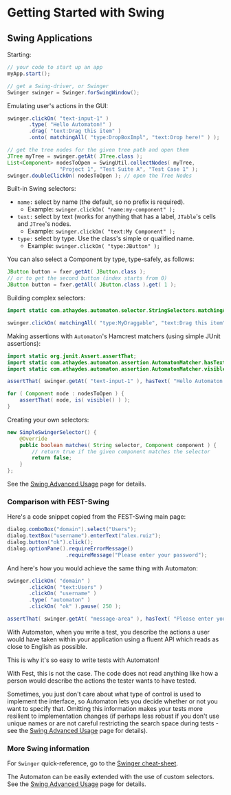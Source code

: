 # Getting Started with Swing

## Swing Applications

Starting:
```java
// your code to start up an app
myApp.start();

// get a Swing-driver, or Swinger
Swinger swinger = Swinger.forSwingWindow();
```

Emulating user's actions in the GUI:
```java
swinger.clickOn( "text-input-1" )
       .type( "Hello Automaton!" )
       .drag( "text:Drag this item" )
       .onto( matchingAll( "type:DropBoxImpl", "text:Drop here!" ) );

// get the tree nodes for the given tree path and open them
JTree myTree = swinger.getAt( JTree.class );
List<Component> nodesToOpen = SwingUtil.collectNodes( myTree,
                 "Project 1", "Test Suite A", "Test Case 1" );
swinger.doubleClickOn( nodesToOpen ); // open the Tree Nodes
```

Built-in Swing selectors:

  * `name:` select by name (the default, so no prefix is required).
    * Example: `swinger.clickOn( "name:my-component" );`
  * `text:` select by text (works for anything that has a label, `JTable`'s cells and `JTree`'s nodes.
    * Example: `swinger.clickOn( "text:My Component" );`
  * `type:` select by type. Use the class's simple or qualified name.
    * Example: `swinger.clickOn( "type:JButton" );`

You can also select a Component by type, type-safely, as follows:

```java
JButton button = fxer.getAt( JButton.class );
// or to get the second button (index starts from 0)
JButton button = fxer.getAll( JButton.class ).get( 1 );
```

Building complex selectors:

```java
import static com.athaydes.automaton.selector.StringSelectors.matchingAll;

swinger.clickOn( matchingAll( "type:MyDraggable", "text:Drag this item" ) );
```

Making assertions with `Automaton`'s Hamcrest matchers (using simple JUnit assertions):
```java
import static org.junit.Assert.assertThat;
import static com.athaydes.automaton.assertion.AutomatonMatcher.hasText;
import static com.athaydes.automaton.assertion.AutomatonMatcher.visible;

assertThat( swinger.getAt( "text-input-1" ), hasText( "Hello Automaton!" ) );

for ( Component node : nodesToOpen ) {
    assertThat( node, is( visible() ) );
}
```

Creating your own selectors:

```java
new SimpleSwingerSelector() {
    @Override
    public boolean matches( String selector, Component component ) {
        // return true if the given component matches the selector
        return false;
    }
};
```
See the [Swing Advanced Usage](docs/swing-advanced.md) page for details.

### Comparison with FEST-Swing
Here's a code snippet copied from the FEST-Swing main page:
```java
dialog.comboBox("domain").select("Users");
dialog.textBox("username").enterText("alex.ruiz");
dialog.button("ok").click();
dialog.optionPane().requireErrorMessage()
                   .requireMessage("Please enter your password");
```
And here's how you would achieve the same thing with Automaton:
```java
swinger.clickOn( "domain" )
       .clickOn( "text:Users" )
       .clickOn( "username" )
       .type( "automaton" )
       .clickOn( "ok" ).pause( 250 );

assertThat( swinger.getAt( "message-area" ), hasText( "Please enter your password" ) );
```

With Automaton, when you write a test, you describe the actions a user would have taken within your application using a fluent API which reads as close to English as possible.

This is why it's so easy to write tests with Automaton!

With Fest, this is not the case. The code does not read anything like how a person would describe the actions the tester wants to have tested.

Sometimes, you just don't care about what type of control is used to implement the interface, so Automaton lets you decide whether or not you want to specify that. Omitting this information makes your tests more resilient to implementation changes (if perhaps less robust if you don't use unique names or are not careful restricting the search space during tests - see the [Swing Advanced Usage](docs/swing-advanced.md) page for details).

### More Swing information

For `Swinger` quick-reference, go to the [Swinger cheat-sheet](docs/swing-cheat-sheet.md).

The Automaton can be easily extended with the use of custom selectors. See the [Swing Advanced Usage](docs/swing-advanced.md) page for details.

